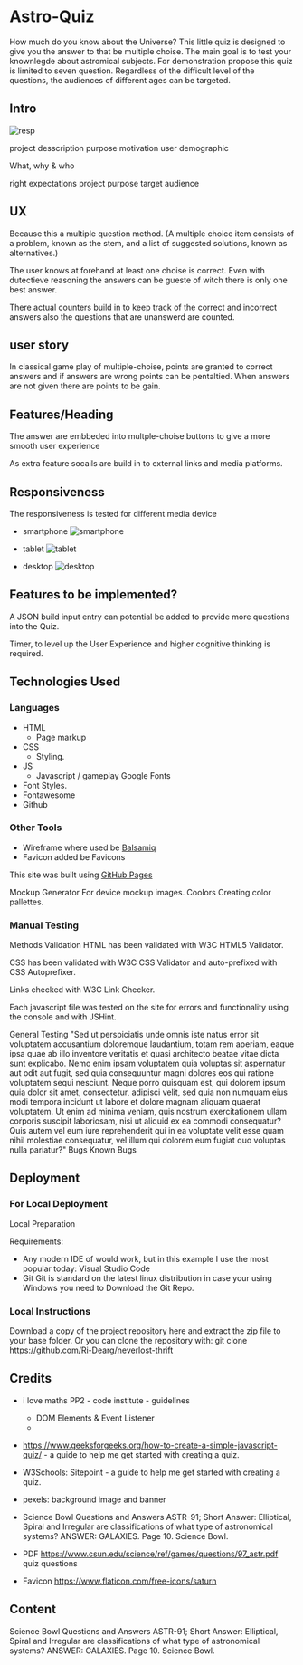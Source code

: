# Astro-Quiz
How much do you know about the Universe?
This little quiz is designed to give you the answer to that be multiple choise. The main goal is to test your knownlegde about astromical subjects.
For demonstration propose this quiz is limited to seven question. 
Regardless of the difficult level of the questions, the audiences of different ages can be targeted. 

## Intro

![resp](assets/images/wireframes/Responsive.png)


project desscription
purpose motivation
user demographic

What, why & who 

right expectations
project purpose
target audience

## UX
Because this a multiple question method. 
(A multiple choice item consists of a problem, known as the stem, and a list of suggested solutions, known as alternatives.)

The user knows at forehand at least one choise is correct.
Even with dutectieve reasoning the answers can be gueste of witch there is only one best answer.

There actual counters build in to keep track of the correct and incorrect answers also the questions that are unanswerd are counted. 

## user story

In classical game play of multiple-choise, points are granted to correct answers and if answers are wrong points can be pentaltied.
When answers are not given there are points to be gain.


## Features/Heading
The answer are embbeded into multple-choise buttons to give a more smooth user experience

As extra feature socails are build in to external links and media platforms.

## Responsiveness 
The responsiveness is tested for different media device
* smartphone
![smartphone](assets/images/wireframes/PP2-Smartphone1.png)

* tablet
![tablet](assets/images/wireframes/PP2-Wireframe-tablet-1.png)

* desktop
![desktop](assets/images/wireframes/PP2-wireframe-desktop.png)

## Features to be implemented?
A JSON build input entry can potential be added to provide more questions into the Quiz.

Timer, to level up the User Experience and higher cognitive thinking is required.

## Technologies Used
### Languages
* HTML
    * Page markup
* CSS
  * Styling.
* JS
  * Javascript / gameplay
 Google Fonts
* Font Styles.
* Fontawesome
* Github


### Other Tools
* Wireframe where used be [Balsamiq](https://balsamiq.com/wireframes/)
 * Favicon added be Favicons

This site was built using [GitHub Pages](https://pages.github.com/)


Mockup Generator
For device mockup images.
Coolors
Creating color pallettes.



### Manual Testing
Methods
Validation
HTML has been validated with W3C HTML5 Validator.


CSS has been validated with W3C CSS Validator and auto-prefixed with CSS Autoprefixer.

Links checked with W3C Link Checker.

Each javascript file was tested on the site for errors and functionality using the console and with JSHint.


General Testing
"Sed ut perspiciatis unde omnis iste natus error sit voluptatem accusantium doloremque laudantium, totam rem aperiam, eaque ipsa quae ab illo inventore veritatis et quasi architecto beatae vitae dicta sunt explicabo. Nemo enim ipsam voluptatem quia voluptas sit aspernatur aut odit aut fugit, sed quia consequuntur magni dolores eos qui ratione voluptatem sequi nesciunt. Neque porro quisquam est, qui dolorem ipsum quia dolor sit amet, consectetur, adipisci velit, sed quia non numquam eius modi tempora incidunt ut labore et dolore magnam aliquam quaerat voluptatem. Ut enim ad minima veniam, quis nostrum exercitationem ullam corporis suscipit laboriosam, nisi ut aliquid ex ea commodi consequatur? Quis autem vel eum iure reprehenderit qui in ea voluptate velit esse quam nihil molestiae consequatur, vel illum qui dolorem eum fugiat quo voluptas nulla pariatur?"
Bugs
Known Bugs


## Deployment
### For Local Deployment
Local Preparation

Requirements:

* Any modern IDE of would work, but in this example I use the most popular today: Visual Studio Code 
* Git Git is standard on the latest linux distribution in case your using Windows you need to Download the Git Repo.

### Local Instructions

Download a copy of the project repository here and extract the zip file to your base folder. Or you can clone the repository with:
git clone https://github.com/Ri-Dearg/neverlost-thrift


## Credits
* i love maths PP2 - code institute - guidelines
   * DOM Elements & Event Listener
   * 

* https://www.geeksforgeeks.org/how-to-create-a-simple-javascript-quiz/  - a guide to help me get started with creating a quiz.
* W3Schools:
Sitepoint - a guide to help me get started with creating a quiz.
* pexels:  background image and banner
* Science Bowl Questions and Answers
   ASTR-91; Short Answer: Elliptical, Spiral and Irregular are classifications of what type of astronomical systems? ANSWER: GALAXIES. Page 10. Science Bowl.
* PDF https://www.csun.edu/science/ref/games/questions/97_astr.pdf quiz questions 
* Favicon https://www.flaticon.com/free-icons/saturn

## Content
Science Bowl Questions and Answers
   ASTR-91; Short Answer: Elliptical, Spiral and Irregular are classifications of what type of astronomical systems? ANSWER: GALAXIES. Page 10. Science Bowl.





